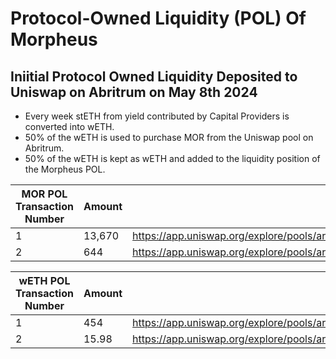 # Protocol-Owned Liquidity (POL) Of Morpheus

## Iniitial Protocol Owned Liquidity Deposited to Uniswap on Abritrum on May 8th 2024
- Every week stETH from yield contributed by Capital Providers is converted into wETH.
- 50% of the wETH is used to purchase MOR from the Uniswap pool on Abritrum.
- 50% of the wETH is kept as wETH and added to the liquidity position of the Morpheus POL.
 
 **MOR POL Transaction Number** | **Amount** | **Address** 
---|---|---
 1 | 13,670 | https://app.uniswap.org/explore/pools/arbitrum/0xE5Cf22EE4988d54141B77050967E1052Bd9c7F7A
 2 | 644 | https://app.uniswap.org/explore/pools/arbitrum/0xE5Cf22EE4988d54141B77050967E1052Bd9c7F7A


 **wETH POL Transaction Number** | **Amount** | **Address** 
---|---|---
 1 | 454 | https://app.uniswap.org/explore/pools/arbitrum/0xE5Cf22EE4988d54141B77050967E1052Bd9c7F7A
 2 | 15.98 | https://app.uniswap.org/explore/pools/arbitrum/0xE5Cf22EE4988d54141B77050967E1052Bd9c7F7A

